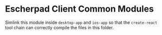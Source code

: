 # Escherpad Client Common Modules

Simlink this module inside `desktop-app` and `ios-app` so that the `create-react` tool chain can correctly compile the files in this folder.

